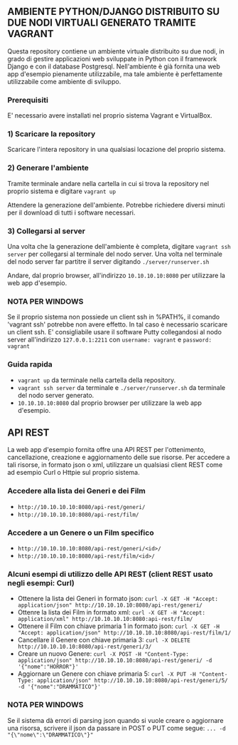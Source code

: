 ## AMBIENTE PYTHON/DJANGO DISTRIBUITO SU DUE NODI VIRTUALI GENERATO TRAMITE VAGRANT

Questa repository contiene un ambiente virtuale distribuito su due nodi, in grado di gestire applicazioni web sviluppate in Python con il framework Django e con il database Postgresql. Nell'ambiente è già fornita una web app d'esempio pienamente utilizzabile, ma tale ambiente è perfettamente utilizzabile come ambiente di sviluppo.

### Prerequisiti
E' necessario avere installati nel proprio sistema Vagrant e VirtualBox.

### 1) Scaricare la repository
Scaricare l'intera repository in una qualsiasi locazione del proprio sistema.

### 2) Generare l'ambiente
Tramite terminale andare nella cartella in cui si trova la repository nel proprio sistema e digitare ```vagrant up```

Attendere la generazione dell'ambiente. Potrebbe richiedere diversi minuti per il download di tutti i software necessari.

### 3) Collegarsi al server
Una volta che la generazione dell'ambiente è completa, digitare ```vagrant ssh server``` per collegarsi al terminale del nodo server. Una volta nel terminale del nodo server far partitre il server digitando ```./server/runserver.sh```

Andare, dal proprio browser, all'indirizzo ```10.10.10.10:8080``` per utilizzare la web app d'esempio.
### NOTA PER WINDOWS
Se il proprio sistema non possiede un client ssh in %PATH%, il comando 'vagrant ssh' potrebbe non avere effetto. In tal caso è necessario scaricare un client ssh. E' consigliabile usare il software Putty collegandosi al nodo server all'indirizzo ```127.0.0.1:2211``` con ```username: vagrant``` e ```password: vagrant```

### Guida rapida
* ```vagrant up``` da terminale nella cartella della repository.
* ```vagrant ssh server``` da terminale e ```./server/runserver.sh``` da terminale del nodo server generato.
* ```10.10.10.10:8080``` dal proprio browser per utilizzare la web app d'esempio.

## API REST
La web app d'esempio fornita offre una API REST per l'ottenimento, cancellazione, creazione e aggiornamento delle sue risorse.
Per accedere a tali risorse, in formato json o xml, utilizzare un qualsiasi client REST come ad esempio Curl o Httpie sul proprio sistema.

### Accedere alla lista dei Generi e dei Film
* ```http://10.10.10.10:8080/api-rest/generi/```
* ```http://10.10.10.10:8080/api-rest/film/```

### Accedere a un Genere o un Film specifico
* ```http://10.10.10.10:8080/api-rest/generi/<id>/```
* ```http://10.10.10.10:8080/api-rest/film/<id>/```

### Alcuni esempi di utilizzo delle API REST (client REST usato negli esempi: Curl)
* Ottenere la lista dei Generi in formato json: ```curl -X GET -H "Accept: application/json" http://10.10.10.10:8080/api-rest/generi/```
* Ottenre la lista dei Film in formato xml: ```curl -X GET -H "Accept: application/xml" http://10.10.10.10:8080:api-rest/film/```
* Ottenere il Film con chiave primaria 1 in formato json: ```curl -X GET -H "Accept: application/json" http://10.10.10.10:8080/api-rest/film/1/```
* Cancellare il Genere con chiave primaria 3: ```curl -X DELETE http://10.10.10.10:8080/api-rest/generi/3/```
* Creare un nuovo Genere: ```curl -X POST -H "Content-Type: application/json" http://10.10.10.10:8080/api-rest/generi/ -d '{"nome":"HORROR"}'```
* Aggiornare un Genere con chiave primaria 5: ```curl -X PUT -H "Content-Type: application/json" http://10.10.10.10:8080/api-rest/generi/5/ -d '{"nome":"DRAMMATICO"}'```

### NOTA PER WINDOWS
Se il sistema dà errori di parsing json quando si vuole creare o aggiornare una risorsa, scrivere il json da passare in POST o PUT come segue: ```... -d "{\"nome\":\"DRAMMATICO\"}"```
